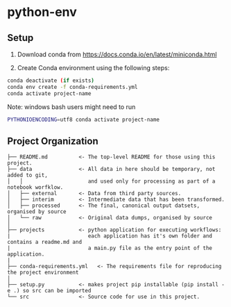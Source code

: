 # python-env


## Setup

1. Download conda from https://docs.conda.io/en/latest/miniconda.html

2. Create Conda environment using the following steps:
```bash 
conda deactivate (if exists)
conda env create -f conda-requirements.yml
conda activate project-name
```
Note: windows bash users might need to run 
```bash 
PYTHONIOENCODING=utf8 conda activate project-name
```



## Project Organization

    ├── README.md          <- The top-level README for those using this project.
    ├── data               <- All data in here should be temporary, not added to git, 
    │   │                     and used only for processing as part of a notebook worfklow.
    │   ├── external       <- Data from third party sources.
    │   ├── interim        <- Intermediate data that has been transformed.
    │   ├── processed      <- The final, canonical output datsets, organised by source
    │   └── raw            <- Original data dumps, organised by source
    │
    ├── projects           <- python application for executing workflows:
    |                         each application has it's own folder and contains a readme.md and
    |                         a main.py file as the entry point of the application.
    |
    ├── conda-requirements.yml   <- The requirements file for reproducing the project environment
    │
    ├── setup.py           <- makes project pip installable (pip install -e .) so src can be imported
    └── src                <- Source code for use in this project.